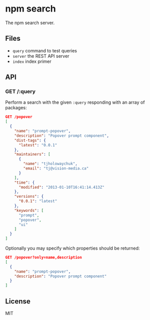 
# npm search

  The npm search server.

## Files

  - `query` command to test queries
  - `server` the REST API server
  - `index` index primer

## API

### GET /:query

  Perform a search with the given `:query` responding with
  an array of packages:

```json
GET /popover
[
  {
    "name": "prompt-popover",
    "description": "Popover prompt component",
    "dist-tags": {
      "latest": "0.0.1"
    },
    "maintainers": [
      {
        "name": "tjholowaychuk",
        "email": "tj@vision-media.ca"
      }
    ],
    "time": {
      "modified": "2013-01-10T16:41:14.413Z"
    },
    "versions": {
      "0.0.1": "latest"
    },
    "keywords": [
      "prompt",
      "popover",
      "ui"
    ]
  }
]
```

  Optionally you may specify which properties should be
  returned:

```json
GET /popover?only=name,description
[
  {
    "name": "prompt-popover",
    "description": "Popover prompt component"
  }
]
```

## License

  MIT
